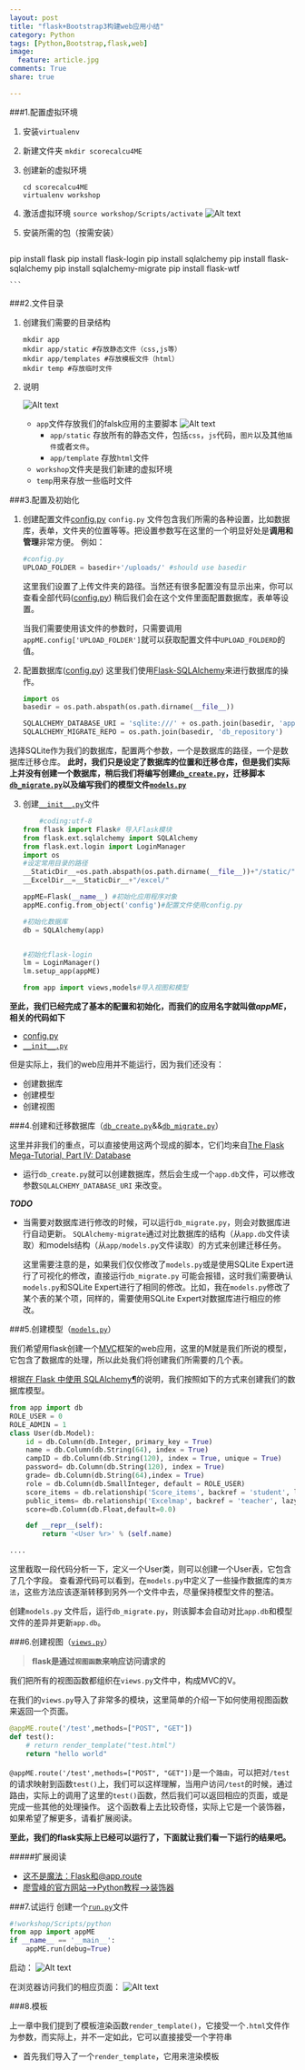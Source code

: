 ```yaml
---
layout: post
title: "flask+Bootstrap3构建web应用小结"
category: Python
tags: [Python,Bootstrap,flask,web]
image:
  feature: article.jpg
comments: True
share: true

---
```



###1.配置虚拟环境
1.	安装`virtualenv`
2. 新建文件夹 `mkdir scorecalcu4ME`
3. 创建新的虚拟环境

	```
	cd scorecalcu4ME
	virtualenv workshop
	```
4. 激活虚拟环境
`source workshop/Scripts/activate`
![Alt text](./1422103103053.png)


5. 安装所需的包（按需安装）

	```
pip install flask
pip install flask-login
pip install sqlalchemy
pip install flask-sqlalchemy
pip install sqlalchemy-migrate
pip install flask-wtf

	```
###2.文件目录
1. 创建我们需要的目录结构

	```
	mkdir app 
	mkdir app/static #存放静态文件（css,js等）
	mkdir app/templates #存放模板文件（html）
	mkdir temp #存放临时文件
	```

2. 说明

	![Alt text](./1422001905720.png)
	- `app`文件存放我们的falsk应用的主要脚本
		![Alt text](./1422002011404.png)
		- `app/static` 存放所有的静态文件，包括`css`，`js`代码，`图片`以及其他`插件`或者`文件`。
		- `app/template` 存放`html`文件
	- `workshop`文件夹是我们新建的虚拟环境
	- `temp`用来存放一些临时文件

###3.配置及初始化
1. 创建配置文件[config.py](https://github.com/hanxiaomax/scorecalcu4ME/blob/master/config.py)
`config.py` 文件包含我们所需的各种设置，比如数据库，表单，文件夹的位置等等。把设置参数写在这里的一个明显好处是**调用和管理**非常方便。
例如：
	```python
	#config.py
    UPLOAD_FOLDER = basedir+'/uploads/' #should use basedir
	```
	这里我们设置了上传文件夹的路径。当然还有很多配置没有显示出来，你可以查看全部代码([config.py](https://github.com/hanxiaomax/scorecalcu4ME/blob/master/config.py))
稍后我们会在这个文件里面配置数据库，表单等设置。

	当我们需要使用该文件的参数时，只需要调用`appME.config['UPLOAD_FOLDER']`就可以获取配置文件中`UPLOAD_FOLDERD`的值。

2. 配置数据库([config.py](https://github.com/hanxiaomax/scorecalcu4ME/blob/master/config.py))
这里我们使用[Flask-SQLAlchemy](https://pythonhosted.org/Flask-SQLAlchemy/)来进行数据库的操作。

	```python
	import os
	basedir = os.path.abspath(os.path.dirname(__file__))
 
	SQLALCHEMY_DATABASE_URI = 'sqlite:///' + os.path.join(basedir, 'app.db')
	SQLALCHEMY_MIGRATE_REPO = os.path.join(basedir, 'db_repository')
	```
选择SQLite作为我们的数据库，配置两个参数，一个是数据库的路径，一个是数据库迁移仓库。
**此时，我们只是设定了数据库的位置和迁移仓库，但是我们实际上并没有创建一个数据库，稍后我们将编写创建[`db_create.py`](https://github.com/hanxiaomax/scorecalcu4ME/blob/master/db_create.py)，迁移脚本[`db_migrate.py`](https://github.com/hanxiaomax/scorecalcu4ME/blob/master/db_migrate.py)以及编写我们的模型文件[`models.py`](https://github.com/hanxiaomax/scorecalcu4ME/blob/master/app/models.py)**

3. 创建[`__init__.py`](https://github.com/hanxiaomax/scorecalcu4ME/blob/master/app/__init__.py)文件


	```python
		#coding:utf-8
	from flask import Flask# 导入Flask模块
	from flask.ext.sqlalchemy import SQLAlchemy
	from flask.ext.login import LoginManager
	import os 
	#设定常用目录的路径
	__StaticDir__=os.path.abspath(os.path.dirname(__file__))+"/static/" 
	__ExcelDir__=__StaticDir__+"/excel/" 
	
	appME=Flask(__name__) #初始化应用程序对象
	appME.config.from_object('config')#配置文件使用config.py
	
	#初始化数据库
	db = SQLAlchemy(app)
	
	
	#初始化flask-login
	lm = LoginManager()
	lm.setup_app(appME)
	
	from app import views,models#导入视图和模型

	```
**至此，我们已经完成了基本的配置和初始化，而我们的应用名字就叫做*appME*，相关的代码如下**
- [config.py](https://github.com/hanxiaomax/scorecalcu4ME/blob/master/config.py)
- [`__init__.py`](https://github.com/hanxiaomax/scorecalcu4ME/blob/master/app/__init__.py)

但是实际上，我们的web应用并不能运行，因为我们还没有：
- 创建数据库
- 创建模型
- 创建视图


###4.创建和迁移数据库（[`db_create.py`](https://github.com/hanxiaomax/scorecalcu4ME/blob/master/db_create.py)&&[`db_migrate.py`](https://github.com/hanxiaomax/scorecalcu4ME/blob/master/db_migrate.py)）

这里并非我们的重点，可以直接使用这两个现成的脚本，它们均来自[The Flask Mega-Tutorial, Part IV: Database](http://blog.miguelgrinberg.com/post/the-flask-mega-tutorial-part-iv-database)
- 运行`db_create.py`就可以创建数据库，然后会生成一个`app.db`文件，可以修改参数`SQLALCHEMY_DATABASE_URI` 来改变。

	
	
***TODO***
- 当需要对数据库进行修改的时候，可以运行`db_migrate.py`，则会对数据库进行自动更新。
	`SQLAlchemy-migrate`通过对比数据库的结构（从`app.db`文件读取）和models结构（从`app/models.py`文件读取）的方式来创建迁移任务。
	
	这里需要注意的是，如果我们仅仅修改了`models.py`或是使用SQLite Expert进行了可视化的修改，直接运行`db_migrate.py` 可能会报错，这时我们需要确认`models.py`和SQLite Expert进行了相同的修改。比如，我在`models.py`修改了某个表的某个项，同样的，需要使用SQLite Expert对数据库进行相应的修改。



###5.创建模型（[`models.py`](https://github.com/hanxiaomax/scorecalcu4ME/blob/master/app/models.py)）

我们希望用flask创建一个[MVC](http://baike.baidu.com/item/MVC%E6%A1%86%E6%9E%B6?from_id=85990&type=syn&fromtitle=MVC&fr=aladdin)框架的web应用，这里的M就是我们所说的模型，它包含了数据库的处理，所以此处我们将创建我们所需要的几个表。

根据[在 Flask 中使用 SQLAlchemy¶](http://dormousehole.readthedocs.org/en/latest/patterns/sqlalchemy.html)的说明，我们按照如下的方式来创建我们的数据库模型。

```python
from app import db
ROLE_USER = 0
ROLE_ADMIN = 1
class User(db.Model):
    id = db.Column(db.Integer, primary_key = True)
    name = db.Column(db.String(64), index = True)
    campID = db.Column(db.String(120), index = True, unique = True)
    password= db.Column(db.String(120), index = True)
    grade= db.Column(db.String(64),index = True)
    role = db.Column(db.SmallInteger, default = ROLE_USER)
    score_items = db.relationship('Score_items', backref = 'student', lazy = 'dynamic')
    public_items= db.relationship('Excelmap', backref = 'teacher', lazy = 'dynamic')
    score=db.Column(db.Float,default=0.0)

	def __repr__(self):
        return '<User %r>' % (self.name)

....
```

这里截取一段代码分析一下，定义一个User类，则可以创建一个User表，它包含了几个字段。
查看源代码可以看到，在`models.py`中定义了一些操作数据库的`类方法`，这些方法应该逐渐转移到另外一个文件中去，尽量保持模型文件的整洁。

创建`models.py` 文件后，运行`db_migrate.py`，则该脚本会自动对比`app.db`和模型文件的差异并更新`app.db`。

###6.创建视图（[`views.py`](https://github.com/hanxiaomax/scorecalcu4ME/blob/master/app/views.py)）

>**flask是通过`视图函数`来响应访问请求的**

我们把所有的视图函数都组织在`views.py`文件中，构成MVC的V。


在我们的`views.py`导入了非常多的模块，这里简单的介绍一下如何使用视图函数来返回一个页面。

```python
@appME.route('/test',methods=["POST", "GET"])
def test():
    # return render_template("test.html")
    return "hello world"
```



 `@appME.route('/test',methods=["POST", "GET"])`是一个`路由`，可以把对`/test`的请求映射到函数`test()`上，我们可以这样理解，当用户访问`/test`的时候，通过路由，实际上的调用了这里的`test()`函数，然后我们可以返回相应的页面，或是完成一些其他的处理操作。
这个函数看上去比较奇怪，实际上它是一个装饰器，如果希望了解更多，请看扩展阅读。

**至此，我们的flask实际上已经可以运行了，下面就让我们看一下运行的结果吧。**

#####扩展阅读
- [这不是魔法：Flask和@app.route](http://python.jobbole.com/80956/)
- [廖雪峰的官方网站-->Python教程-->装饰器](http://www.liaoxuefeng.com/wiki/001374738125095c955c1e6d8bb493182103fac9270762a000/001386819879946007bbf6ad052463ab18034f0254bf355000)

###7.试运行
创建一个[`run.py`](https://github.com/hanxiaomax/scorecalcu4ME/blob/master/run.py)文件



```python
#!workshop/Scripts/python
from app import appME
if __name__ == '__main__':
    appME.run(debug=True)

```
启动：
![Alt text](./1422102904678.png)

在浏览器访问我们的相应页面：
![Alt text](./1422102683983.png)

###8.模板

上一章中我们提到了模板渲染函数`render_template()`，它接受一个`.html`文件作为参数，而实际上，并不一定如此，它可以直接接受一个字符串

- 首先我们导入了一个`render_template`，它用来渲染模板
